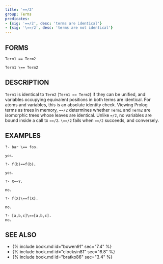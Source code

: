 ```yaml
---
title: '==/2'
group: Terms
predicates:
- {sig: '==/2', desc: 'terms are identical'}
- {sig: '\==/2', desc: 'terms are not identical'}
---
```


## FORMS
```
Term1 == Term2

Term1 \== Term2
```
## DESCRIPTION

`Term1` is identical to `Term2` (`Term1 == Term2`) if they can be unified, and variables occupying equivalent positions in both terms are identical. For atoms and variables, this is an absolute identity check. Viewing Prolog terms as trees in memory, `==/2` determines whether `Term1` and `Term2` are isomorphic trees whose leaves are identical. Unlike `=/2`, no variables are bound inside a call to `==/2`.   `\==/2`  fails when `==/2` succeeds, and conversely.

## EXAMPLES
```
?- bar \== foo.

yes.

?- f(b)==f(b).

yes.

?- X==Y.

no.

?- f(X)\==f(X).

no.

?- [a,b,c]\==[a,b,c].
no.
```
## SEE ALSO

- {% include book.md id="bowen91"    sec="7.4" %}
- {% include book.md id="clocksin81" sec="6.8" %}
- {% include book.md id="bratko86"   sec="3.4" %}

